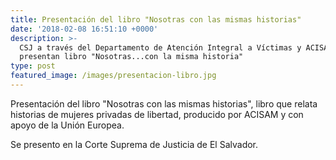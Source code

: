 ```yaml
---
title: Presentación del libro "Nosotras con las mismas historias"
date: '2018-02-08 16:51:10 +0000'
description: >-
  CSJ a través del Departamento de Atención Integral a Víctimas y ACISAM
  presentan libro "Nosotras...con la misma historia"
type: post
featured_image: /images/presentacion-libro.jpg
---
```

Presentación del libro "Nosotras con las mismas historias", libro que relata historias de mujeres privadas de libertad, producido por ACISAM y con apoyo de la Unión Europea.

Se presento en la Corte Suprema de Justicia de El Salvador.
